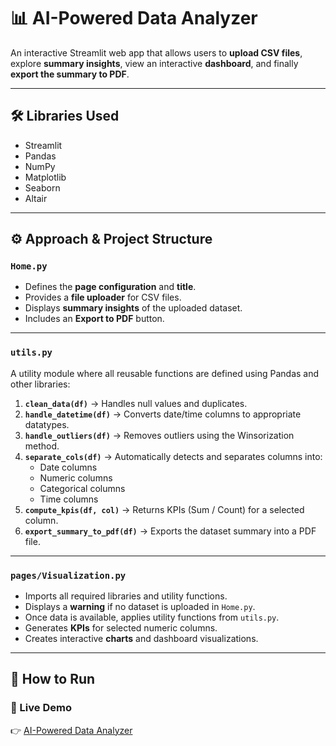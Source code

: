 # 📊 AI-Powered Data Analyzer

An interactive Streamlit web app that allows users to **upload CSV files**, explore **summary insights**, view an interactive **dashboard**, and finally **export the summary to PDF**.

---

## 🛠️ Libraries Used
- Streamlit
- Pandas
- NumPy
- Matplotlib
- Seaborn
- Altair

---

## ⚙️ Approach & Project Structure

### `Home.py`
- Defines the **page configuration** and **title**.  
- Provides a **file uploader** for CSV files.  
- Displays **summary insights** of the uploaded dataset.  
- Includes an **Export to PDF** button.

---

### `utils.py`
A utility module where all reusable functions are defined using Pandas and other libraries:  

1. **`clean_data(df)`** → Handles null values and duplicates.  
2. **`handle_datetime(df)`** → Converts date/time columns to appropriate datatypes.  
3. **`handle_outliers(df)`** → Removes outliers using the Winsorization method.  
4. **`separate_cols(df)`** → Automatically detects and separates columns into:
   - Date columns  
   - Numeric columns  
   - Categorical columns  
   - Time columns  
5. **`compute_kpis(df, col)`** → Returns KPIs (Sum / Count) for a selected column.  
6. **`export_summary_to_pdf(df)`** → Exports the dataset summary into a PDF file.  

---

### `pages/Visualization.py`
- Imports all required libraries and utility functions.  
- Displays a **warning** if no dataset is uploaded in `Home.py`.  
- Once data is available, applies utility functions from `utils.py`.  
- Generates **KPIs** for selected numeric columns.  
- Creates interactive **charts** and dashboard visualizations.  

---

## 🚀 How to Run

###  🔗 Live Demo
👉 [AI-Powered Data Analyzer](https://ai-powered-data-analyzer-4vmbeigc64kmmeuj6urgcw.streamlit.app/)

